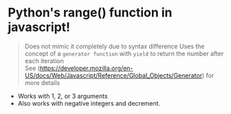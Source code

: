 # Python's range() function in javascript!
> Does not mimic it completely due to syntax difference
Uses the concept of a `generator function` with `yield` to return the number after each iteration <br>
See (https://developer.mozilla.org/en-US/docs/Web/Javascript/Reference/Global_Objects/Generator) for more details
- Works with 1, 2, or 3 arguments
- Also works with negative integers and decrement.
